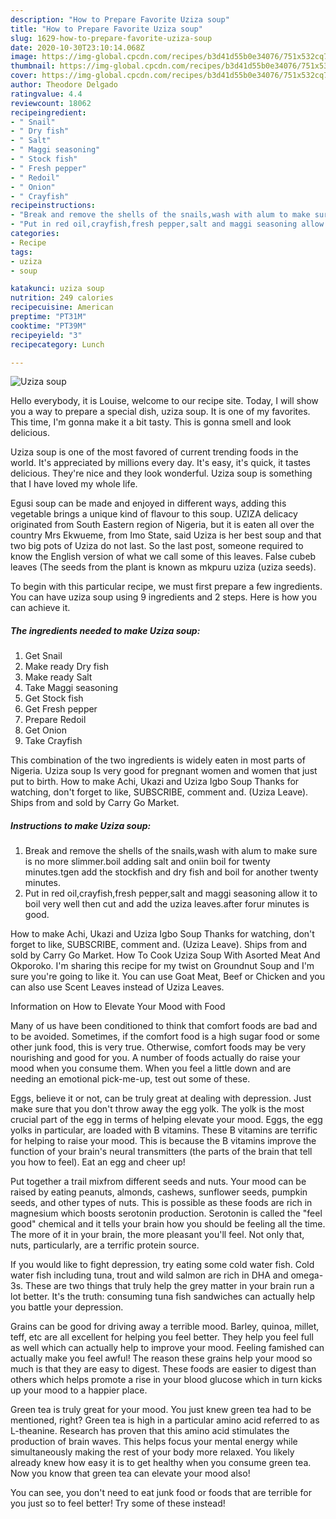 ```yaml
---
description: "How to Prepare Favorite Uziza soup"
title: "How to Prepare Favorite Uziza soup"
slug: 1629-how-to-prepare-favorite-uziza-soup
date: 2020-10-30T23:10:14.068Z
image: https://img-global.cpcdn.com/recipes/b3d41d55b0e34076/751x532cq70/uziza-soup-recipe-main-photo.jpg
thumbnail: https://img-global.cpcdn.com/recipes/b3d41d55b0e34076/751x532cq70/uziza-soup-recipe-main-photo.jpg
cover: https://img-global.cpcdn.com/recipes/b3d41d55b0e34076/751x532cq70/uziza-soup-recipe-main-photo.jpg
author: Theodore Delgado
ratingvalue: 4.4
reviewcount: 18062
recipeingredient:
- " Snail"
- " Dry fish"
- " Salt"
- " Maggi seasoning"
- " Stock fish"
- " Fresh pepper"
- " Redoil"
- " Onion"
- " Crayfish"
recipeinstructions:
- "Break and remove the shells of the snails,wash with alum to make sure is no more slimmer.boil adding salt and oniin boil for twenty minutes.tgen add the stockfish and dry fish and boil for another twenty minutes."
- "Put in red oil,crayfish,fresh pepper,salt and maggi seasoning allow it to boil very well then cut and add the uziza leaves.after forur minutes is good."
categories:
- Recipe
tags:
- uziza
- soup

katakunci: uziza soup 
nutrition: 249 calories
recipecuisine: American
preptime: "PT31M"
cooktime: "PT39M"
recipeyield: "3"
recipecategory: Lunch

---
```



![Uziza soup](https://img-global.cpcdn.com/recipes/b3d41d55b0e34076/751x532cq70/uziza-soup-recipe-main-photo.jpg)

Hello everybody, it is Louise, welcome to our recipe site. Today, I will show you a way to prepare a special dish, uziza soup. It is one of my favorites. This time, I'm gonna make it a bit tasty. This is gonna smell and look delicious.

Uziza soup is one of the most favored of current trending foods in the world. It's appreciated by millions every day. It's easy, it's quick, it tastes delicious. They're nice and they look wonderful. Uziza soup is something that I have loved my whole life.

Egusi soup can be made and enjoyed in different ways, adding this vegetable brings a unique kind of flavour to this soup. UZIZA delicacy originated from South Eastern region of Nigeria, but it is eaten all over the country Mrs Ekwueme, from Imo State, said Uziza is her best soup and that two big pots of Uziza do not last. So the last post, someone required to know the English version of what we call some of this leaves. False cubeb leaves (The seeds from the plant is known as mkpuru uziza (uziza seeds).


To begin with this particular recipe, we must first prepare a few ingredients. You can have uziza soup using 9 ingredients and 2 steps. Here is how you can achieve it.

<!--inarticleads1-->

##### The ingredients needed to make Uziza soup:

1. Get  Snail
1. Make ready  Dry fish
1. Make ready  Salt
1. Take  Maggi seasoning
1. Get  Stock fish
1. Get  Fresh pepper
1. Prepare  Redoil
1. Get  Onion
1. Take  Crayfish


This combination of the two ingredients is widely eaten in most parts of Nigeria. Uziza soup Is very good for pregnant women and women that just put to birth. How to make Achi, Ukazi and Uziza Igbo Soup Thanks for watching, don&#39;t forget to like, SUBSCRIBE, comment and. (Uziza Leave). Ships from and sold by Carry Go Market. 

<!--inarticleads2-->

##### Instructions to make Uziza soup:

1. Break and remove the shells of the snails,wash with alum to make sure is no more slimmer.boil adding salt and oniin boil for twenty minutes.tgen add the stockfish and dry fish and boil for another twenty minutes.
1. Put in red oil,crayfish,fresh pepper,salt and maggi seasoning allow it to boil very well then cut and add the uziza leaves.after forur minutes is good.


How to make Achi, Ukazi and Uziza Igbo Soup Thanks for watching, don&#39;t forget to like, SUBSCRIBE, comment and. (Uziza Leave). Ships from and sold by Carry Go Market. How To Cook Uziza Soup With Asorted Meat And Okporoko. I&#39;m sharing this recipe for my twist on Groundnut Soup and I&#39;m sure you&#39;re going to like it. You can use Goat Meat, Beef or Chicken and you can also use Scent Leaves instead of Uziza Leaves. 

Information on How to Elevate Your Mood with Food


Many of us have been conditioned to think that comfort foods are bad and to be avoided. Sometimes, if the comfort food is a high sugar food or some other junk food, this is very true. Otherwise, comfort foods may be very nourishing and good for you. A number of foods actually do raise your mood when you consume them. When you feel a little down and are needing an emotional pick-me-up, test out some of these.

Eggs, believe it or not, can be truly great at dealing with depression. Just make sure that you don't throw away the egg yolk. The yolk is the most crucial part of the egg in terms of helping elevate your mood. Eggs, the egg yolks in particular, are loaded with B vitamins. These B vitamins are terrific for helping to raise your mood. This is because the B vitamins improve the function of your brain's neural transmitters (the parts of the brain that tell you how to feel). Eat an egg and cheer up!

Put together a trail mixfrom different seeds and nuts. Your mood can be raised by eating peanuts, almonds, cashews, sunflower seeds, pumpkin seeds, and other types of nuts. This is possible as these foods are rich in magnesium which boosts serotonin production. Serotonin is called the "feel good" chemical and it tells your brain how you should be feeling all the time. The more of it in your brain, the more pleasant you'll feel. Not only that, nuts, particularly, are a terrific protein source.

If you would like to fight depression, try eating some cold water fish. Cold water fish including tuna, trout and wild salmon are rich in DHA and omega-3s. These are two things that truly help the grey matter in your brain run a lot better. It's the truth: consuming tuna fish sandwiches can actually help you battle your depression. 

Grains can be good for driving away a terrible mood. Barley, quinoa, millet, teff, etc are all excellent for helping you feel better. They help you feel full as well which can actually help to improve your mood. Feeling famished can actually make you feel awful! The reason these grains help your mood so much is that they are easy to digest. These foods are easier to digest than others which helps promote a rise in your blood glucose which in turn kicks up your mood to a happier place.

Green tea is truly great for your mood. You just knew green tea had to be mentioned, right? Green tea is high in a particular amino acid referred to as L-theanine. Research has proven that this amino acid stimulates the production of brain waves. This helps focus your mental energy while simultaneously making the rest of your body more relaxed. You likely already knew how easy it is to get healthy when you consume green tea. Now you know that green tea can elevate your mood also!

You can see, you don't need to eat junk food or foods that are terrible for you just so to feel better! Try some of these instead!

